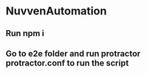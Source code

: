 # NuvvenAutomation

## Run  npm i
## Go to e2e folder  and run protractor protractor.conf to run the script
